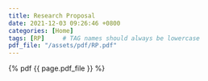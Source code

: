 ```yaml
---
title: Research Proposal
date: 2021-12-03 09:26:46 +0800
categories: [Home]
tags: [RP]     # TAG names should always be lowercase
pdf_file: "/assets/pdf/RP.pdf"
---
```




{% pdf {{ page.pdf_file }} %}

